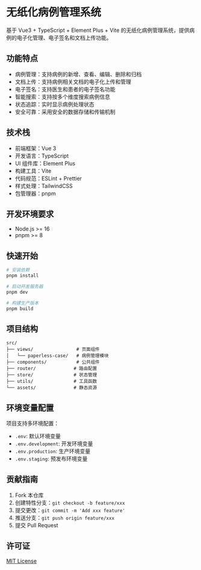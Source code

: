 # 无纸化病例管理系统

基于 Vue3 + TypeScript + Element Plus + Vite 的无纸化病例管理系统，提供病例的电子化管理、电子签名和文档上传功能。

## 功能特点

- 病例管理：支持病例的新增、查看、编辑、删除和归档
- 文档上传：支持病例相关文档的电子化上传和管理
- 电子签名：支持医生和患者的电子签名功能
- 智能搜索：支持按多个维度搜索病例信息
- 状态追踪：实时显示病例处理状态
- 安全可靠：采用安全的数据存储和传输机制

## 技术栈

- 前端框架：Vue 3
- 开发语言：TypeScript
- UI 组件库：Element Plus
- 构建工具：Vite
- 代码规范：ESLint + Prettier
- 样式处理：TailwindCSS
- 包管理器：pnpm

## 开发环境要求

- Node.js >= 16
- pnpm >= 8

## 快速开始

```bash
# 安装依赖
pnpm install

# 启动开发服务器
pnpm dev

# 构建生产版本
pnpm build
```

## 项目结构

```
src/
├── views/                # 页面组件
│   └── paperless-case/   # 病例管理模块
├── components/           # 公共组件
├── router/              # 路由配置
├── store/               # 状态管理
├── utils/               # 工具函数
└── assets/              # 静态资源
```

## 环境变量配置

项目支持多环境配置：

- `.env`: 默认环境变量
- `.env.development`: 开发环境变量
- `.env.production`: 生产环境变量
- `.env.staging`: 预发布环境变量

## 贡献指南

1. Fork 本仓库
2. 创建特性分支：`git checkout -b feature/xxx`
3. 提交更改：`git commit -m 'Add xxx feature'`
4. 推送分支：`git push origin feature/xxx`
5. 提交 Pull Request

## 许可证

[MIT License](./LICENSE)
